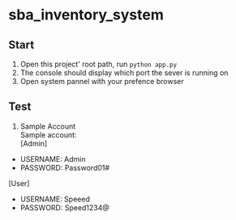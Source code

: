 # sba_inventory_system

## Start
1. Open this project' root path, run ```python app.py```
2. The console should display which port the sever is running on 
3. Open system pannel with your prefence browser

## Test
1. Sample Account \
Sample account: \
[Admin] 
- USERNAME: Admin
- PASSWORD: Password01#

[User]
- USERNAME: Speeed
- PASSWORD: Speed1234@
